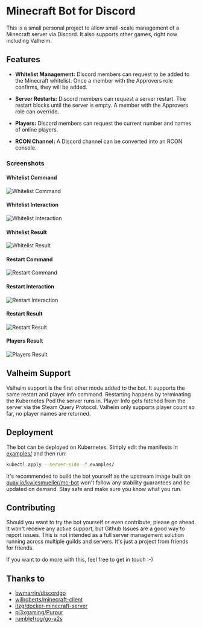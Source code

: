 # Minecraft Bot for Discord

This is a small personal project to allow small-scale management of a Minecraft
server via Discord.
It also supports other games, right now including Valheim.

## Features

- **Whitelist Management:** Discord members can request to be added to the Minecraft
whitelist. Once a member with the Approvers role confirms, they will be added.

- **Server Restarts:** Discord members can request a server restart. The restart
blocks until the server is empty. A member with the Approvers role can override.

- **Players:** Discord members can request the current number and names of online players.

- **RCON Channel:** A Discord channel can be converted into an RCON console.

### Screenshots

#### Whitelist Command

![Whitelist Command](https://i.imgur.com/z5AC4Io.png)

#### Whitelist Interaction

![Whitelist Interaction](https://i.imgur.com/nJmqkYs.png)

#### Whitelist Result

![Whitelist Result](https://i.imgur.com/wSY3nB0.png)

#### Restart Command

![Restart Command](https://i.imgur.com/V1uBmXD.png)

#### Restart Interaction

![Restart Interaction](https://i.imgur.com/KBshxTn.png)

#### Restart Result

![Restart Result](https://i.imgur.com/OBY5zU6.png)

#### Players Result

![Players Result](https://i.imgur.com/qwjezMq.png)

## Valheim Support

Valheim support is the first other mode added to the bot.
It supports the same restart and player info command.
Restarting happens by terminating the Kubernetes Pod the server runs in.
Player Info gets fetched from the server via the Steam Query Protocol.
Valheim only supports player count so far, no player names are returned.

## Deployment

The bot can be deployed on Kubernetes.
Simply edit the manifests in [examples/](./examples) and then run:

```sh
kubectl apply --server-side -f examples/
```

It's recommended to build the bot yourself as the upstream image built on [quay.io/kwiesmueller/mc-bot](https://quay.io/repository/kwiesmueller/mc-bot) won't follow any stability guarantees and be updated on demand. Stay safe and make sure you know what you run.

## Contributing

Should you want to try the bot yourself or even contribute, please go ahead.
It won't receive any active support, but Github Issues are a good way to report issues.
This is not intended as a full server management solution running across multiple guilds
and servers. It's just a project from friends for friends.

If you want to do more with this, feel free to get in touch :-)

## Thanks to

- [bwmarrin/discordgo](https://github.com/bwmarrin/discordgo)
- [willroberts/minecraft-client](https://github.com/willroberts/minecraft-client)
- [itzg/docker-minecraft-server](https://github.com/itzg/docker-minecraft-server)
- [pl3xgaming/Purpur](https://github.com/pl3xgaming/Purpur)
- [rumblefrog/go-a2s](https://github.com/rumblefrog/go-a2s)
